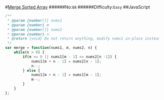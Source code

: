 #[Merge Sorted Array](https://leetcode.com/problems/merge-sorted-array/)
######No:`88`
######Difficulty:`Easy`
##JavaScript

```javascript
/**
 * @param {number[]} nums1
 * @param {number} m
 * @param {number[]} nums2
 * @param {number} n
 * @return {void} Do not return anything, modify nums1 in-place instead.
 */
var merge = function(nums1, m, nums2, n) {
    while(n > 0) {
        if(m <= 0 || nums1[m - 1] <= nums2[n -1]) {
            nums1[m + n - 1] = nums2[n - 1];
            n--;
        } else {
            nums1[m + n - 1] = nums1[m - 1];
            m--;
        }
    }
};
```
